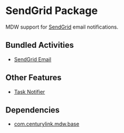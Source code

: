 # SendGrid Package

MDW support for [SendGrid](https://sendgrid.com/) email notifications.

## Bundled Activities
  - [SendGrid Email](https://centurylinkcloud.github.io/mdw/docs/help/notification.html)

## Other Features
  - [Task Notifier](https://centurylinkcloud.github.io/mdw/docs/help/taskNotices.html)
  
## Dependencies
  - [com.centurylink.mdw.base](https://github.com/CenturyLinkCloud/mdw/blob/master/mdw-workflow/assets/com/centurylink/mdw/base/readme.md)
  

